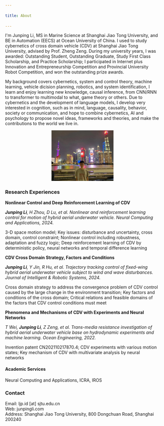 ```yaml
---

title: About

---
```


I'm Junping Li, MS in Marine Science at Shanghai Jiao Tong University, and BE in Automation (EECS) at Ocean University of China. I used to study cybernetics of cross domain vehicle (CDV) at Shanghai Jiao Tong University, advised by Prof. Zheng Zeng. During my university years, I was awarded: Outstanding Student, Outstanding Graduate, Study First Class Scholarship, and Practice Scholarship; I participated in Internet plus Innovation and Entrepreneurship Competition and Provincial University Robot Competition, and won the outstanding prize awards.

My background covers cybernetics, system and control theory, machine learning, vehicle dicision planning, robotics, and system identification, I learn and enjoy learning new knowledge, causal inference, from CNN/RNN to transformer to multimodal to what, game theory or others. Due to cybernetics and the development of language models, I develop very interested in cognition, such as in mind, language, causality, behavior, society or communication, and hope to combine cybernetics, AI and psychology to propose novel ideas, frameworks and theories, and make the contributions to the world we live in.

<div align="center">
  <img src="./pic/sh.jpg" alt=" " style="width: 40%; height: auto;">
</div>

### Research Experiences

**Nonlinear Control and Deep Reinforcement Learning of CDV**<br>

***Junping Li**, H Zhou, D Lu, et al. Nonlinear and reinforcement learning control for motion of hybrid aerial underwater vehicle. Neural Computing and Applications, 2024.*

3-D space motion model; Key issues: disturbance and uncertainty, cross domain, control constraint; Nonlinear control including robustness, adaptation and fuzzy logic; Deep reinforcement learning of CDV by deterministic policy, neural networks and temporal difference learning

**CDV Cross Domain Strategy, Factors and Conditions**

***Junping Li**, Y Jin, R Hu, et al. Trajectory tracking control of fixed-wing hybrid aerial underwater vehicle subject to wind and wave disturbances. Journal of Intelligent & Robotic Systems, 2024.*

Cross domain strategy to address the convergence problem of CDV control caused by the large change in the environment transition; Key factors and conditions of the cross domain; Critical relations and feasible domains of the factors that CDV control conditions must meet

**Phenomena and Mechanisms of CDV with Experiments and Neural Networks**

*T Wei, **Junping Li**, Z Zeng, et al. Trans-media resistance investigation of hybrid aerial underwater vehicle base on hydrodynamic experiments and machine learning. Ocean Engineering, 2022.*

Invention patent CN202110217870.4; CDV experiments with various motion states; Key mechanism of CDV with multivariate analysis by neural networks

#### Academic Services

Neural Computing and Applications, ICRA, IROS

### Contact
Email: ljp.id [at] sjtu.edu.cn <br>
Web: junpingli.com <br>
Address: Shanghai Jiao Tong University, 800 Dongchuan Road, Shanghai 200240





<!--
<script>document.title = "J L";</script>
-->

<!--
<script>document.querySelector('h1').innerHTML = 'J L';</script>
-->




